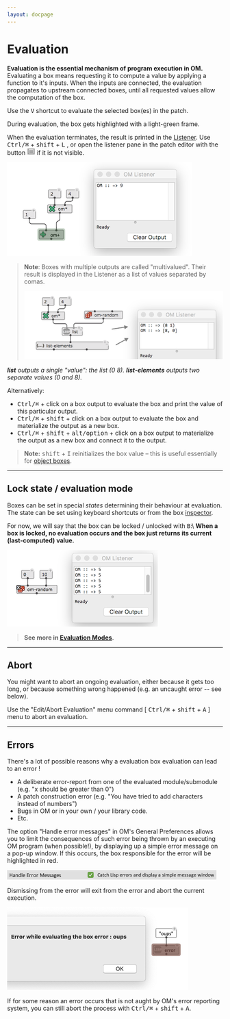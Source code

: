 ```yaml
---
layout: docpage
---
```


# Evaluation

**Evaluation is the essential mechanism of program execution in OM.**
Evaluating a box means requesting it to compute a value by applying a function to it's inputs. When the inputs are connected, the evaluation propagates to upstream connected boxes, until all requested values allow the computation of the box.

Use the <kbd>V</kbd> shortcut to evaluate the selected box(es) in the patch.

During evaluation, the box gets highlighted with a light-green frame.

When the evaluation terminates, the result is printed in the [Listener](listener). Use <kbd>Ctrl/⌘</kbd> + <kbd>shift</kbd> + <kbd>L</kbd> , or open the listener pane in the patch editor with the button <img src="eval_img/patch-button-listener.png" class="embedded"> if it is not visible.

<img src="eval_img/listener-basic-green.png"> 

> **Note**: Boxes with multiple outputs are called "multivalued". Their result is displayed in the Listener as a list of values separated by comas.    
> 
> <img src="eval_img/listener-values.png">      
_**list** outputs a single "value": the list (0 8). **list-elements** outputs two separate values (0 and 8)._

Alternatively: 

- <kbd>Ctrl/⌘</kbd> + click on a box output to evaluate the box and print the value of this particular output.
- <kbd>Ctrl/⌘</kbd> + <kbd>shift</kbd> + click on a box output to evaluate the box and materialize the output as a new box.
- <kbd>Ctrl/⌘</kbd> + <kbd>shift</kbd> + <kbd>alt/option</kbd> + click on a box output to materialize the output as a new box and connect it to the output.

> **Note:**  <kbd>shift</kbd> + <kbd>I</kbd> reinitializes the box value – this is useful essentially for [object boxes](objects).

------
## Lock state / evaluation mode

Boxes can be set in special _states_ determining their behaviour at evaluation.
The state can be set using keyboard shortcuts or from the box [inspector](inspector).

For now, we will say that the box can be locked / unlocked with <kbd>B</kbd>:\\
**When a box is locked, no evaluation occurs and the box just returns its current (last-computed) value.**

<img src="eval_img/om-random-lock.png"> 

> **See more in [Evaluation Modes](eval-modes).**



------

## Abort

You might want to abort an ongoing evaluation, either because it gets too long, or because something wrong happened (e.g. an uncaught error -- see below).

Use the "Edit/Abort Evaluation" menu command [ <kbd>Ctrl/⌘</kbd> + <kbd>shift</kbd> + <kbd>A</kbd> ] menu to abort an evaluation. 

------

## Errors


There's a lot of possible reasons why a evaluation box evaluation can lead to an error !

- A deliberate error-report from one of the evaluated module/submodule (e.g. "x should be greater than 0")
- A patch construction error (e.g. "You have tried to add characters instead of numbers")
- Bugs in OM or in your own / your library code.
- Etc.


The option "Handle error messages" in OM's General Preferences allows you to limit the consequences of such error being thrown by an executing OM program (when possible!), by displaying up a simple error message on a pop-up window. If this occurs, the box responsible for the error will be highlighted in red. 

<img src="eval_img/catch-errors-pref.png"> 

Dismissing from the error will exit from the error and abort the current execution.

<img src="eval_img/error.png"> 

If for some reason an error occurs that is not aught by OM's error reporting system, you can still abort the process with <kbd>Ctrl/⌘</kbd> + <kbd>shift</kbd> + <kbd>A</kbd>.












